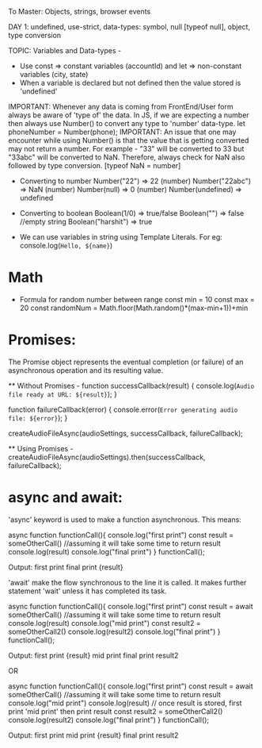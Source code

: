 To Master: Objects, strings, browser events

DAY 1: undefined, use-strict, data-types: symbol, null [typeof null], object, type conversion

TOPIC: Variables and Data-types -

* Use const => constant variables (accountId) and let => non-constant variables (city, state)
* When a variable is declared but not defined then the value stored is 'undefined'

IMPORTANT: Whenever any data is coming from FrontEnd/User form always be aware of 'type of' the data. In JS, if we are expecting a number then always use Number() to convert any type to 'number' data-type.
let phoneNumber = Number(phone);
IMPORTANT: An issue that one may encounter while using Number() is that the value that is getting converted may not return a number. For example - "33" will be converted to 33 but "33abc" will be converted to NaN. Therefore, always check for NaN also followed by type conversion. [typeof NaN = number]

* Converting to number
Number("22") => 22 (number)
Number("22abc") => NaN (number)
Number(null) => 0 (number)
Number(undefined) => undefined

* Converting to boolean
Boolean(1/0) => true/false
Boolean("") => false //empty string
Boolean("harshit") => true

* We can use variables in string using Template Literals. For eg: console.log(`Hello, ${name}`)

# Math
* Formula for random number between range
const min = 10
const max = 20
const randomNum = Math.floor(Math.random()*(max-min+1))+min


# Promises: 

The Promise object represents the eventual completion (or failure) of an asynchronous operation and its resulting value.

** Without Promises -
function successCallback(result) {
  console.log(`Audio file ready at URL: ${result}`);
}

function failureCallback(error) {
  console.error(`Error generating audio file: ${error}`);
}

createAudioFileAsync(audioSettings, successCallback, failureCallback);

** Using Promises -
createAudioFileAsync(audioSettings).then(successCallback, failureCallback);


# async and await:

'async' keyword is used to make a function asynchronous. This means:

async function functionCall(){
    console.log("first print")
    const result = someOtherCall() //assuming it will take some time to return result
    console.log(result)
    console.log("final print")
}
functionCall();

Output:
first print
final print
{result}

'await' make the flow synchronous to the line it is called. It makes further statement 'wait' unless it has completed its task.

async function functionCall(){
    console.log("first print")
    const result = await someOtherCall() //assuming it will take some time to return result
    console.log(result)
    console.log("mid print")
    const result2 = someOtherCall2()
    console.log(result2)
    console.log("final print")
}
functionCall();

Output:
first print
{result}
mid print
final print
result2

OR

async function functionCall(){
    console.log("first print")
    const result = await someOtherCall() //assuming it will take some time to return result
    console.log("mid print")
    console.log(result)                     // once result is stored, first print 'mid print' then print result
    const result2 = someOtherCall2()
    console.log(result2)
    console.log("final print")
}
functionCall();

Output:
first print
mid print
{result}
final print
result2
